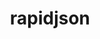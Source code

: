 ---
title: "rapidjson"
layout: cache
categories: [package, develop]
meta: {"versions": ["1.2.0-2024-08-16"], "compilers": ["gcc@=11.4.0"], "oss": ["ubuntu22.04"], "platforms": ["linux"], "targets": ["x86_64_v3"], "stacks": ["hep", "root"], "num_specs": 4, "num_specs_by_stack": {"hep": 4, "root": 4}}
spec_details: [{"hash": "t6mjz73azibqtzq7yhpcphttacsqu4gf", "compiler": "gcc@=11.4.0", "versions": ["1.2.0-2024-08-16"], "os": "ubuntu22.04", "platform": "linux", "target": "x86_64_v3", "variants": ["build_system=cmake", "build_type=Release", "~doc", "generator=make", "~ipo", "patches=ee123c7"], "stacks": ["hep", "root"], "size": "-", "tarball": "https://binaries.spack.io/develop/build_cache/linux-ubuntu22.04-x86_64_v3/gcc-11.4.0/rapidjson-1.2.0-2024-08-16/linux-ubuntu22.04-x86_64_v3-gcc-11.4.0-rapidjson-1.2.0-2024-08-16-t6mjz73azibqtzq7yhpcphttacsqu4gf.spack"}, {"hash": "366rg7wlgk2x25fwjhk5wpdudpdvn7ev", "compiler": "gcc@=11.4.0", "versions": ["1.2.0-2024-08-16"], "os": "ubuntu22.04", "platform": "linux", "target": "x86_64_v3", "variants": ["build_system=cmake", "build_type=Release", "~doc", "generator=make", "~ipo", "patches=ee123c7"], "stacks": ["hep", "root"], "size": "-", "tarball": "https://binaries.spack.io/develop/build_cache/linux-ubuntu22.04-x86_64_v3/gcc-11.4.0/rapidjson-1.2.0-2024-08-16/linux-ubuntu22.04-x86_64_v3-gcc-11.4.0-rapidjson-1.2.0-2024-08-16-366rg7wlgk2x25fwjhk5wpdudpdvn7ev.spack"}, {"hash": "ipiw37trf4ffmob3r3tiszau6ift5inm", "compiler": "gcc@=11.4.0", "versions": ["1.2.0-2024-08-16"], "os": "ubuntu22.04", "platform": "linux", "target": "x86_64_v3", "variants": ["build_system=cmake", "build_type=Release", "~doc", "generator=make", "~ipo", "patches=ee123c7"], "stacks": ["hep", "root"], "size": "-", "tarball": "https://binaries.spack.io/develop/build_cache/linux-ubuntu22.04-x86_64_v3/gcc-11.4.0/rapidjson-1.2.0-2024-08-16/linux-ubuntu22.04-x86_64_v3-gcc-11.4.0-rapidjson-1.2.0-2024-08-16-ipiw37trf4ffmob3r3tiszau6ift5inm.spack"}, {"hash": "s4pycruee4jv4ynlsjzlueqminofd2uu", "compiler": "gcc@=11.4.0", "versions": ["1.2.0-2024-08-16"], "os": "ubuntu22.04", "platform": "linux", "target": "x86_64_v3", "variants": ["build_system=cmake", "build_type=Release", "~doc", "generator=make", "~ipo", "patches=ee123c7"], "stacks": ["hep", "root"], "size": "-", "tarball": "https://binaries.spack.io/develop/build_cache/linux-ubuntu22.04-x86_64_v3/gcc-11.4.0/rapidjson-1.2.0-2024-08-16/linux-ubuntu22.04-x86_64_v3-gcc-11.4.0-rapidjson-1.2.0-2024-08-16-s4pycruee4jv4ynlsjzlueqminofd2uu.spack"}]
---